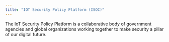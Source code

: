 ```yaml
---
title: "IOT Security Policy Platform (ISOC)"
---
```


The IoT Security Policy Platform is a collaborative body of government agencies and global organizations working together to make security a pillar of our digital future.

